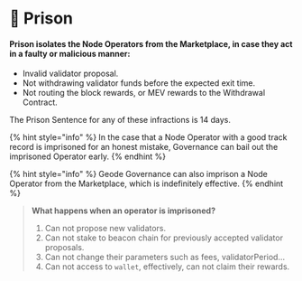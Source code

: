# 🚨 Prison

#### Prison isolates the Node Operators from the Marketplace, in case they act in a faulty or malicious manner:

* Invalid validator proposal.
* Not withdrawing validator funds before the expected exit time.
* Not routing the block rewards, or MEV rewards to the Withdrawal Contract. &#x20;

The Prison Sentence for any of these infractions is 14 days.

{% hint style="info" %}
In the case that a Node Operator with a good track record is imprisoned for an honest mistake, Governance can bail out the imprisoned Operator early.
{% endhint %}

{% hint style="info" %}
Geode Governance can also imprison a Node Operator from the Marketplace, which is  indefinitely effective.
{% endhint %}

> **What happens when an operator is imprisoned?**
>
> 1. Can not propose new validators.
> 2. Can not stake to beacon chain for previously accepted validator proposals.
> 3. Can not change their parameters such as fees, validatorPeriod...
> 4. Can not access to `wallet`, effectively, can not claim their rewards.
